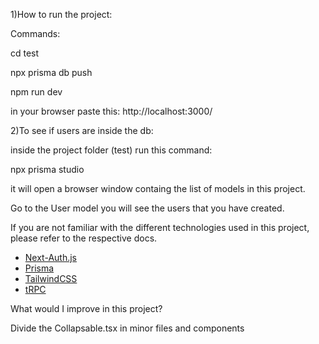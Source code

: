 1)How to run the project:

Commands:

cd test

npx prisma db push

npm run dev

in your browser paste this: http://localhost:3000/

2)To see if users are inside the db:

inside the project folder (test) run this command:

npx prisma studio

it will open a browser window containg the list of models in this project.

Go to the User model you will see the users that you have created.


If you are not familiar with the different technologies used in this project, please refer to the respective docs.

- [Next-Auth.js](https://next-auth.js.org)
- [Prisma](https://prisma.io)
- [TailwindCSS](https://tailwindcss.com)
- [tRPC](https://trpc.io)

What would I improve in this project?

Divide the Collapsable.tsx in minor files and components